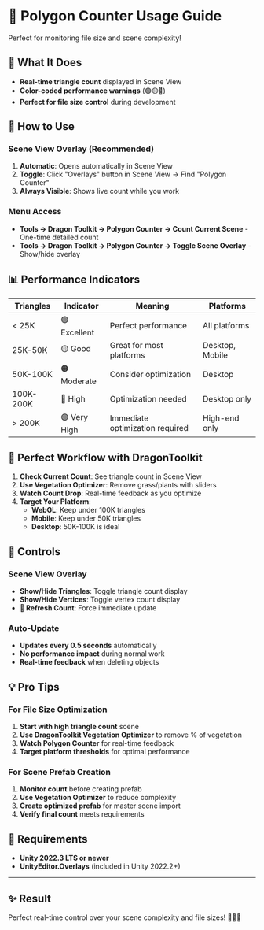 # 🔺 Polygon Counter Usage Guide

Perfect for monitoring file size and scene complexity!

## 🎯 **What It Does**
- **Real-time triangle count** displayed in Scene View
- **Color-coded performance warnings** (🟢🟡🔴)
- **Perfect for file size control** during development

## 🚀 **How to Use**

### Scene View Overlay (Recommended)
1. **Automatic**: Opens automatically in Scene View
2. **Toggle**: Click "Overlays" button in Scene View → Find "Polygon Counter"
3. **Always Visible**: Shows live count while you work

### Menu Access
- **Tools → Dragon Toolkit → Polygon Counter → Count Current Scene** - One-time detailed count
- **Tools → Dragon Toolkit → Polygon Counter → Toggle Scene Overlay** - Show/hide overlay

## 📊 **Performance Indicators**

| Triangles | Indicator | Meaning | Platforms |
|-----------|-----------|---------|-----------|
| < 25K | 🟢 Excellent | Perfect performance | All platforms |
| 25K-50K | 🟡 Good | Great for most platforms | Desktop, Mobile |
| 50K-100K | 🟠 Moderate | Consider optimization | Desktop |
| 100K-200K | 🔴 High | Optimization needed | Desktop only |
| > 200K | 🟣 Very High | Immediate optimization required | High-end only |

## 🌿 **Perfect Workflow with DragonToolkit**

1. **Check Current Count**: See triangle count in Scene View
2. **Use Vegetation Optimizer**: Remove grass/plants with sliders
3. **Watch Count Drop**: Real-time feedback as you optimize
4. **Target Your Platform**: 
   - **WebGL**: Keep under 100K triangles
   - **Mobile**: Keep under 50K triangles
   - **Desktop**: 50K-100K is ideal

## 🔧 **Controls**

### Scene View Overlay
- **Show/Hide Triangles**: Toggle triangle count display
- **Show/Hide Vertices**: Toggle vertex count display  
- **🔄 Refresh Count**: Force immediate update

### Auto-Update
- **Updates every 0.5 seconds** automatically
- **No performance impact** during normal work
- **Real-time feedback** when deleting objects

## 💡 **Pro Tips**

### For File Size Optimization
1. **Start with high triangle count** scene
2. **Use DragonToolkit Vegetation Optimizer** to remove % of vegetation
3. **Watch Polygon Counter** for real-time feedback
4. **Target platform thresholds** for optimal performance

### For Scene Prefab Creation
1. **Monitor count** before creating prefab
2. **Use Vegetation Optimizer** to reduce complexity
3. **Create optimized prefab** for master scene import
4. **Verify final count** meets requirements

## 🎯 **Requirements**
- **Unity 2022.3 LTS or newer**
- **UnityEditor.Overlays** (included in Unity 2022.2+)

---

## ✨ **Result**
Perfect real-time control over your scene complexity and file sizes! 🐉🌿🔺 